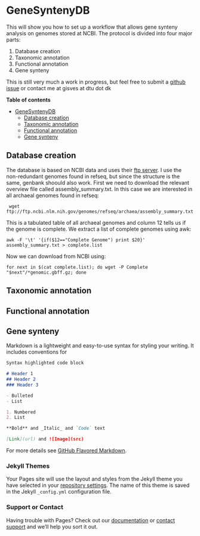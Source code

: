 # GeneSyntenyDB

This will show you how to set up a workflow that allows gene synteny analysis on genomes stored at NCBI.
The protocol is divided into four major parts:
1) Database creation
2) Taxonomic annotation
3) Functional annotation
4) Gene synteny

This is still very much a work in progress, but feel free to submit a [github issue](https://github.com/gisleDK/LocalDB_with_gene_synteny/issues) or contact me at gisves at dtu dot dk

**Table of contents**
- [GeneSyntenyDB](#genesyntenydb)
  * [Database creation](#database-creation)
  * [Taxonomic annotation](#taxonomic-annotation)
  * [Functional annotation](#functional-annotation)
  * [Gene synteny](#gene-synteny)

## Database creation
The database is based on NCBI data and uses their [ftp server](https://ftp.ncbi.nlm.nih.gov/genomes). I use the non-redundant genomes found in refseq, but since the structure is the same, genbank shoould also work. First we need to download the relevant overview file called assembly_summary.txt. In this case we are interested in all archaeal genomes found in refseq:
```
 wget ftp://ftp.ncbi.nlm.nih.gov/genomes/refseq/archaea/assembly_summary.txt
 ```
 This is a tabulated table of all archaeal genomes and column 12 tells us if the genome is complete. We extract a list of complete genomes using awk:
 ```
 awk -F '\t' '{if($12=="Complete Genome") print $20}' assembly_summary.txt > complete.list
 ```
 Now we can download from NCBI using:
  ```
 for next in $(cat complete.list); do wget -P Complete "$next"/*genomic.gbff.gz; done
  ```
## Taxonomic annotation

## Functional annotation

## Gene synteny




Markdown is a lightweight and easy-to-use syntax for styling your writing. It includes conventions for

```markdown
Syntax highlighted code block

# Header 1
## Header 2
### Header 3

- Bulleted
- List

1. Numbered
2. List

**Bold** and _Italic_ and `Code` text

[Link](url) and ![Image](src)
```

For more details see [GitHub Flavored Markdown](https://guides.github.com/features/mastering-markdown/).

### Jekyll Themes

Your Pages site will use the layout and styles from the Jekyll theme you have selected in your [repository settings](https://github.com/gisleDK/LocalDB_with_gene_synteny/settings). The name of this theme is saved in the Jekyll `_config.yml` configuration file.

### Support or Contact

Having trouble with Pages? Check out our [documentation](https://docs.github.com/categories/github-pages-basics/) or [contact support](https://github.com/contact) and we’ll help you sort it out.
